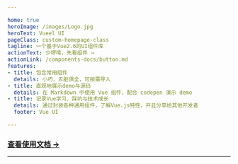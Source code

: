 ```yaml
---

home: true
heroImage: /images/Logo.jpg
heroText: Vueel UI
pageClass: custom-homepage-class
tagline: 一个基于Vue2.6的UI组件库
actionText: 少啰嗦，先看组件 →
actionLink: /components-docs/button.md
features:
- title: 包含常用组件
  details: 小巧，五脏俱全，可按需导入
- title: 直观地展示demo与源码
  details: 在 Markdown 中使用 Vue 组件，配合 codepen 演示 demo
- title: 记录Vue学习、踩坑与技术成长
  details: 通过封装各种通用组件，了解Vue.js特性，并且分享给其他开发者
  footer: Vue UI

---
```


### [查看使用文档 →](/introduction/)


<Vssue title="First Issue"/>

---
